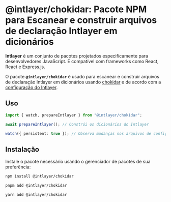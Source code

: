 # @intlayer/chokidar: Pacote NPM para Escanear e construir arquivos de declaração Intlayer em dicionários

**Intlayer** é um conjunto de pacotes projetados especificamente para desenvolvedores JavaScript. É compatível com frameworks como React, React e Express.js.

O pacote **`@intlayer/chokidar`** é usado para escanear e construir arquivos de declaração Intlayer em dicionários usando [chokidar](https://github.com/paulmillr/chokidar) e de acordo com a [configuração do Intlayer](https://github.com/aymericzip/intlayer/blob/main/docs/docs/pt/configuration.md).

## Uso

```ts
import { watch, prepareIntlayer } from "@intlayer/chokidar";

await prepareIntlayer(); // Constrói os dicionários do Intlayer

watch({ persistent: true }); // Observa mudanças nos arquivos de configuração
```

## Instalação

Instale o pacote necessário usando o gerenciador de pacotes de sua preferência:

```bash packageManager="npm"
npm install @intlayer/chokidar
```

```bash packageManager="pnpm"
pnpm add @intlayer/chokidar
```

```bash packageManager="yarn"
yarn add @intlayer/chokidar
```
